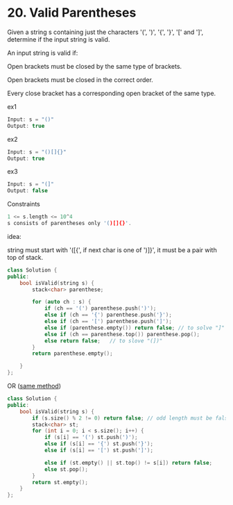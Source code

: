 # 20. Valid Parentheses

Given a string s containing just the characters '(', ')', '{', '}', '[' and ']', determine if the input string is valid.

An input string is valid if:

Open brackets must be closed by the same type of brackets.

Open brackets must be closed in the correct order.

Every close bracket has a corresponding open bracket of the same type.

ex1
```cpp
Input: s = "()"
Output: true
```

ex2
```cpp
Input: s = "()[]{}"
Output: true
```
ex3
```cpp
Input: s = "(]"
Output: false
```


Constraints
```cpp
1 <= s.length <= 10^4
s consists of parentheses only '()[]{}'.
```

idea:

string must start with '([{', if next char is one of ')]}', it must be a pair with top of stack.


```cpp
class Solution {
public:
    bool isValid(string s) {
        stack<char> parenthese;

        for (auto ch : s) {
            if (ch == '(') parenthese.push(')');
            else if (ch == '{') parenthese.push('}');
            else if (ch == '[') parenthese.push(']');
            else if (parenthese.empty()) return false; // to solve "]"
            else if (ch == parenthese.top()) parenthese.pop();
            else return false;   // to slove "(])"
        }
        return parenthese.empty();

    }
};
```
OR ([same method](https://github.com/youngyangyang04/leetcode-master/blob/master/problems/0020.%E6%9C%89%E6%95%88%E7%9A%84%E6%8B%AC%E5%8F%B7.md))
```cpp
class Solution {
public:
    bool isValid(string s) {
        if (s.size() % 2 != 0) return false; // odd length must be false.
        stack<char> st;
        for (int i = 0; i < s.size(); i++) {
            if (s[i] == '(') st.push(')');
            else if (s[i] == '{') st.push('}');
            else if (s[i] == '[') st.push(']');

            else if (st.empty() || st.top() != s[i]) return false;
            else st.pop(); 
        }
        return st.empty();
    }
};
```











